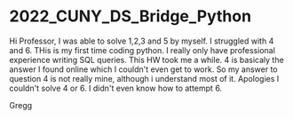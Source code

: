 # 2022_CUNY_DS_Bridge_Python

Hi Professor,
I was able to solve 1,2,3 and 5 by myself.
I struggled with 4 and 6.
THis is my first time coding python.
I really only have professional experience writing SQL queries.
This HW took me a while.
4 is basicaly the answer I found online which I couldn't even get to work.
So my answer to question 4 is not really mine, although i understand most of it.
Apologies I couldn't solve 4 or 6.
I didn't even know how to attempt 6.

Gregg
